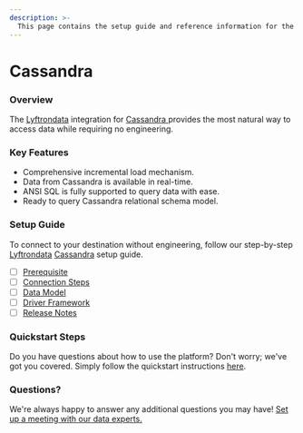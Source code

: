 ```yaml
---
description: >-
  This page contains the setup guide and reference information for the Cassandra source connector.
---
```


# Cassandra

### Overview

The [Lyftrondata](https://www.lyftrondata.com/) integration for [Cassandra](https://www.lyftrondata.com/integration/cassandra/)[ ](https://www.lyftrondata.com/integration/cassandra/)provides the most natural way to access data while requiring no engineering.

### Key Features

* Comprehensive incremental load mechanism.
* Data from Cassandra is available in real-time.&#x20;
* ANSI SQL is fully supported to query data with ease.
* Ready to query Cassandra relational schema model.

### Setup Guide

To connect to your destination without engineering, follow our step-by-step [Lyftrondata](https://www.lyftrondata.com/)  [Cassandra](https://www.lyftrondata.com/integration/cassandra/) setup guide.

* [ ] [Prerequisite](../../technology-analytics/cassandra/prerequisite.md)
* [ ] [Connection Steps](../../technology-analytics/cassandra/connection-steps.md)
* [ ] [Data Model](../../technology-analytics/cassandra/data-model/)
* [ ] [Driver Framework](../../technology-analytics/cassandra/driver-framework/)
* [ ] [Release Notes](../../technology-analytics/cassandra/release-notes.md)

### Quickstart Steps

Do you have questions about how to use the platform? Don't worry; we've got you covered. Simply follow the quickstart instructions [here](../../../quickstart-steps.md).

### Questions? <a href="#questions" id="questions"></a>

We're always happy to answer any additional questions you may have! [Set up a meeting with our data experts.](https://www.lyftrondata.com/book-a-meeting/)

